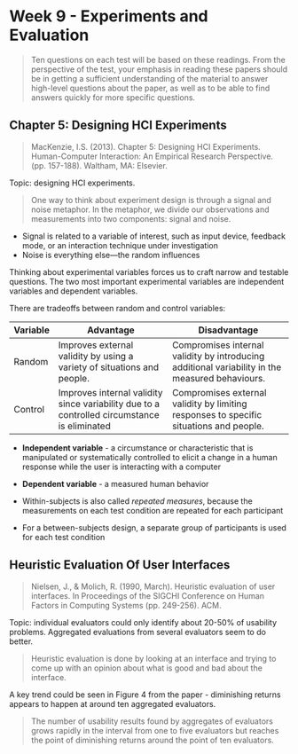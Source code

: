 # Week 9 - Experiments and Evaluation

> Ten questions on each test will be based on these readings. From the perspective of the test, your emphasis in reading these papers should be in getting a sufficient understanding of the material to answer high-level questions about the paper, as well as to be able to find answers quickly for more specific questions.

## Chapter 5: Designing HCI Experiments

> MacKenzie, I.S. (2013). Chapter 5: Designing HCI Experiments. Human-Computer Interaction: An Empirical Research Perspective. (pp. 157-188). Waltham, MA: Elsevier.

Topic: designing HCI experiments.

> One way to think about experiment design is through a signal and noise metaphor. In the metaphor, we divide our observations and measurements into two components: signal and noise.

- Signal is related to a variable of interest, such as input device, feedback mode, or an interaction technique under investigation
- Noise is everything else—the random influences

Thinking about experimental variables forces us to craft narrow and testable questions. The two most important experimental variables are independent variables and dependent variables.

There are tradeoffs between random and control variables:

| Variable | Advantage                                                                                   | Disadvantage                                                                                    |
| -------- | ------------------------------------------------------------------------------------------- | ----------------------------------------------------------------------------------------------- |
| Random   | Improves external validity by using a variety of situations and people.                     | Compromises internal validity by introducing additional variability in the measured behaviours. |
| Control  | Improves internal validity since variability due to a controlled circumstance is eliminated | Compromises external validity by limiting responses to specific situations and people.          |

- **Independent variable** - a circumstance or characteristic that is manipulated or systematically controlled to elicit a change in a human response while the user is interacting with a computer
- **Dependent variable** - a measured human behavior

- Within-subjects is also called _repeated measures_, because the measurements on each test condition are repeated for each participant
- For a between-subjects design, a separate group of participants is used for each test condition

## Heuristic Evaluation Of User Interfaces

> Nielsen, J., & Molich, R. (1990, March). Heuristic evaluation of user interfaces. In Proceedings of the SIGCHI Conference on Human Factors in Computing Systems (pp. 249-256). ACM.

Topic: individual evaluators could only identify about 20-50% of usability problems. Aggregated evaluations from several evaluators seem to do better.

> Heuristic evaluation is done by looking at an interface and trying to come up with an opinion about what is good and bad about the interface.

A key trend could be seen in Figure 4 from the paper - diminishing returns appears to happen at around ten aggregated evaluators.

> The number of usability results found by aggregates of evaluators grows rapidly in the interval from one to five evaluators but reaches the point of diminishing returns around the point of ten evaluators.
